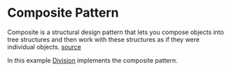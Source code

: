 # Composite Pattern

Composite is a structural design pattern that lets you compose objects into tree structures and then work with these structures as if they were individual objects. [source](https://refactoring.guru/design-patterns/composite)

In this example [Division](Army.ts) implements the composite pattern.

